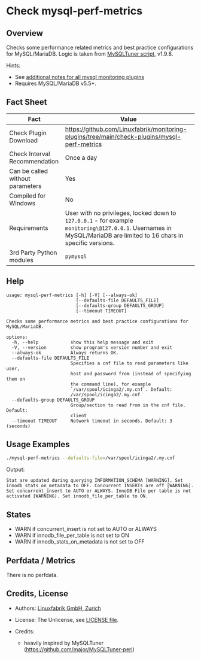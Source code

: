 # Check mysql-perf-metrics

## Overview

Checks some performance related metrics and best practice configurations for MySQL/MariaDB. Logic is taken from [MySQLTuner script](https://github.com/major/MySQLTuner-perl), v1.9.8.

Hints:

* See [additional notes for all mysql monitoring plugins](https://github.com/Linuxfabrik/monitoring-plugins/blob/main/PLUGINS-MYSQL.rst)
* Requires MySQL/MariaDB v5.5+.


## Fact Sheet

| Fact | Value |
|----|----|
| Check Plugin Download                 | <https://github.com/Linuxfabrik/monitoring-plugins/tree/main/check-plugins/mysql-perf-metrics> |
| Check Interval Recommendation         | Once a day |
| Can be called without parameters      | Yes |
| Compiled for Windows                  | No |
| Requirements                          | User with no privileges, locked down to `127.0.0.1` - for example `monitoring\@127.0.0.1`. Usernames in MySQL/MariaDB are limited to 16 chars in specific versions. |
| 3rd Party Python modules              | `pymysql` |


## Help

```text
usage: mysql-perf-metrics [-h] [-V] [--always-ok]
                          [--defaults-file DEFAULTS_FILE]
                          [--defaults-group DEFAULTS_GROUP]
                          [--timeout TIMEOUT]

Checks some performance metrics and best practice configurations for
MySQL/MariaDB.

options:
  -h, --help            show this help message and exit
  -V, --version         show program's version number and exit
  --always-ok           Always returns OK.
  --defaults-file DEFAULTS_FILE
                        Specifies a cnf file to read parameters like user,
                        host and password from (instead of specifying them on
                        the command line), for example
                        `/var/spool/icinga2/.my.cnf`. Default:
                        /var/spool/icinga2/.my.cnf
  --defaults-group DEFAULTS_GROUP
                        Group/section to read from in the cnf file. Default:
                        client
  --timeout TIMEOUT     Network timeout in seconds. Default: 3 (seconds)
```


## Usage Examples

```bash
./mysql-perf-metrics --defaults-file=/var/spool/icinga2/.my.cnf
```

Output:

```text
Stat are updated during querying INFORMATION_SCHEMA [WARNING]. Set innodb_stats_on_metadata to OFF. Concurrent INSERTs are off [WARNING]. Set concurrent_insert to AUTO or ALWAYS. InnoDB File per table is not activated [WARNING]. Set innodb_file_per_table to ON.
```


## States

* WARN if concurrent_insert is not set to AUTO or ALWAYS
* WARN if innodb_file_per_table is not set to ON
* WARN if innodb_stats_on_metadata is not set to OFF


## Perfdata / Metrics

There is no perfdata.


## Credits, License

* Authors: [Linuxfabrik GmbH, Zurich](https://www.linuxfabrik.ch)

* License: The Unlicense, see [LICENSE file](https://unlicense.org/).

* Credits:

    * heavily inspired by MySQLTuner (<https://github.com/major/MySQLTuner-perl>)
